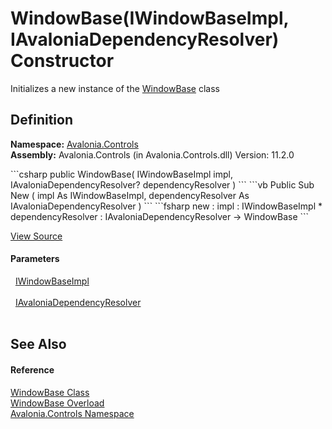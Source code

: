 # WindowBase(IWindowBaseImpl, IAvaloniaDependencyResolver) Constructor


Initializes a new instance of the <a href="T_Avalonia_Controls_WindowBase">WindowBase</a> class



## Definition
**Namespace:** <a href="N_Avalonia_Controls">Avalonia.Controls</a>  
**Assembly:** Avalonia.Controls (in Avalonia.Controls.dll) Version: 11.2.0

<Tabs groupId="api-code-preview">
<TabItem value="csharp" label="C#">
```csharp
public WindowBase(
	IWindowBaseImpl impl,
	IAvaloniaDependencyResolver? dependencyResolver
)
```
</TabItem>
<TabItem value="vb" label="VB">
```vb
Public Sub New ( 
	impl As IWindowBaseImpl,
	dependencyResolver As IAvaloniaDependencyResolver
)
```
</TabItem>
<TabItem value="fsharp" label="F#">
```fsharp
new : 
        impl : IWindowBaseImpl * 
        dependencyResolver : IAvaloniaDependencyResolver -> WindowBase
```
</TabItem>
</Tabs>



<a href="https://github.com/AvaloniaUI/Avalonia/tree/master/src/Avalonia.Controls/WindowBase.cs#L55" title="View the source code">View Source</a>



#### Parameters
<dl><dt>  <a href="T_Avalonia_Platform_IWindowBaseImpl">IWindowBaseImpl</a></dt><dd> </dd><dt>  <a href="T_Avalonia_IAvaloniaDependencyResolver">IAvaloniaDependencyResolver</a></dt><dd> </dd></dl>

## See Also


#### Reference
<a href="T_Avalonia_Controls_WindowBase">WindowBase Class</a>  
<a href="Overload_Avalonia_Controls_WindowBase__ctor">WindowBase Overload</a>  
<a href="N_Avalonia_Controls">Avalonia.Controls Namespace</a>  
